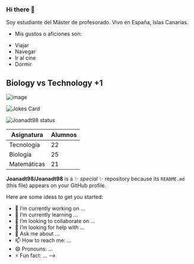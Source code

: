 ### Hi there 👋
Soy estudiante del Máster de profesorado. Vivo en España, Islas Canarias.
- Mis gustos o aficiones son: 
* Viajar
* Navegar
* Ir al cine
* Dormir

## Biology vs Technology +1
![image](https://github.com/Joanadt98/Joanadt98/assets/148484350/3c7fd5f8-aecd-42fa-aae7-55975237a9b9)
  
![Jokes Card](https://readme-jokes.vercel.app/api)


![Joanadt98 status](https://github.com/Joanadt98/Joanadt98)

Asignatura   |   Alumnos
---------    |  ---------
Tecnología   |     22
Biología     |     25
Matemáticas  |     21

**Joanadt98/Joanadt98** is a ✨ _special_ ✨ repository because its `README.md` (this file) appears on your GitHub profile.

Here are some ideas to get you started:

- 🔭 I’m currently working on ...
- 🌱 I’m currently learning ...
- 👯 I’m looking to collaborate on ...
- 🤔 I’m looking for help with ...
- 💬 Ask me about ...
- 📫 How to reach me: ...
- 😄 Pronouns: ...
- ⚡ Fun fact: ...
-->
